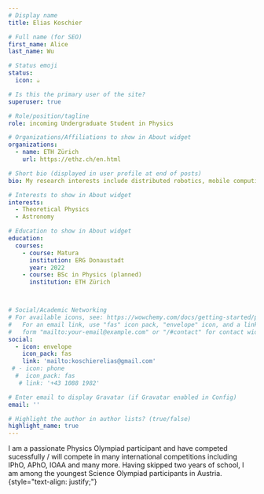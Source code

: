 ```yaml
---
# Display name
title: Elias Koschier

# Full name (for SEO)
first_name: Alice
last_name: Wu

# Status emoji
status:
  icon: ☕️

# Is this the primary user of the site?
superuser: true

# Role/position/tagline
role: incoming Undergraduate Student in Physics

# Organizations/Affiliations to show in About widget
organizations:
  - name: ETH Zürich
    url: https://ethz.ch/en.html

# Short bio (displayed in user profile at end of posts)
bio: My research interests include distributed robotics, mobile computing and programmable matter.

# Interests to show in About widget
interests:
  - Theoretical Physics
  - Astronomy

# Education to show in About widget
education:
  courses:
    - course: Matura
      institution: ERG Donaustadt
      year: 2022
    - course: BSc in Physics (planned)
      institution: ETH Zürich



# Social/Academic Networking
# For available icons, see: https://wowchemy.com/docs/getting-started/page-builder/#icons
#   For an email link, use "fas" icon pack, "envelope" icon, and a link in the
#   form "mailto:your-email@example.com" or "/#contact" for contact widget.
social:
  - icon: envelope
    icon_pack: fas
    link: 'mailto:koschierelias@gmail.com'
 # - icon: phone
  #  icon_pack: fas
   # link: '+43 1088 1982'

# Enter email to display Gravatar (if Gravatar enabled in Config)
email: ''

# Highlight the author in author lists? (true/false)
highlight_name: true
---
```


I am a passionate Physics Olympiad participant and have competed sucessfully / will compete in many international competitions including IPhO, APhO, IOAA and many more. Having skipped two years of school, I am among the youngest Science Olympiad participants in Austria.
{style="text-align: justify;"}
